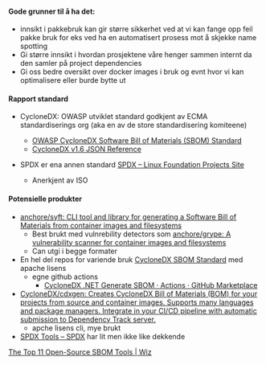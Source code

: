 #### Gode grunner til å ha det:
- innsikt i pakkebruk kan gir større sikkerhet ved at vi kan fange opp feil pakke bruk for eks ved ha en automatisert prosess mot å skjekke name spotting
- Gi større innsikt i hvordan prosjektene våre henger sammen internt da den samler på project dependencies
- Gi oss bedre oversikt over docker images i bruk og evnt hvor vi kan optimalisere eller burde bytte ut


#### Rapport standard
- CycloneDX: OWASP utviklet standard godkjent av ECMA standardiserings org (aka en av de store standardisering komiteene)
	- [OWASP CycloneDX Software Bill of Materials (SBOM) Standard](https://cyclonedx.org/)
	- [CycloneDX v1.6 JSON Reference](https://cyclonedx.org/docs/1.6/json/)

- SPDX er ena annen standard [SPDX – Linux Foundation Projects Site](https://spdx.dev/)
	- Anerkjent av ISO 

#### Potensielle produkter
- [anchore/syft: CLI tool and library for generating a Software Bill of Materials from container images and filesystems](https://github.com/anchore/syft)
	- Best brukt med vulnrebility detectors som [anchore/grype: A vulnerability scanner for container images and filesystems](https://github.com/anchore/grype)
	- Can utgi i begge formater
-  En hel del repos for variende bruk [CycloneDX SBOM Standard](https://github.com/CycloneDX) med apache lisens
	- egne github actions 
		- [CycloneDX .NET Generate SBOM · Actions · GitHub Marketplace](https://github.com/marketplace/actions/cyclonedx-net-generate-sbom)
- [CycloneDX/cdxgen: Creates CycloneDX Bill of Materials (BOM) for your projects from source and container images. Supports many languages and package managers. Integrate in your CI/CD pipeline with automatic submission to Dependency Track server.](https://github.com/CycloneDX/cdxgen)
	- apche lisens cli, mye brukt
- [SPDX Tools – SPDX](https://spdx.dev/use/spdx-tools/) har lit men ikke like dekkende


[The Top 11 Open-Source SBOM Tools | Wiz](https://www.wiz.io/academy/top-open-source-sbom-tools)